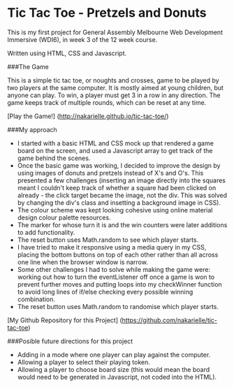 # Tic Tac Toe - Pretzels and Donuts

This is my first project for General Assembly Melbourne Web Development Immersive (WDI6), in week 3 of the 12 week course.

Written using HTML, CSS and Javascript.

###The Game

This is a simple tic tac toe, or noughts and crosses, game to be played by two players at the same computer. It is mostly aimed at young children, but anyone can play. 
To win, a player must get 3 in a row in any direction. 
The game keeps track of multiple rounds, which can be reset at any time.

[Play the Game!] (http://nakarielle.github.io/tic-tac-toe/)

###My approach

- I started with a basic HTML and CSS mock up that rendered a game board on the screen, and used a Javascript array to get track of the game behind the scenes.
- Once the basic game was working, I decided to improve the design by using images of donuts and pretzels instead of X's and O's. This presented a few challenges (inserting an image directly into the squares meant I couldn't keep track of whether a square had been clicked on already - the click target became the image, not the div. This was solved by changing the div's class and insetting a background image in CSS).
- The colour scheme was kept looking cohesive using online material design colour palette resources.
- The marker for whose turn it is and the win counters were later additions to add functionality.
- The reset button uses Math.random to see which player starts.
- I have tried to make it responsive using a media query in my CSS, placing the bottom buttons on top of each other rather than all across one line when the browser window is narrow.
- Some other challenges I had to solve while making the game were: working out how to turn the eventListener off once a game is won to prevent further moves and putting loops into my checkWinner function to avoid long lines of if/else checking every possible winning combination.
- The reset button uses Math.random to randomise which player starts.

[My Github Repository for this Project] (https://github.com/nakarielle/tic-tac-toe) 


###Posible future directions for this project

- Adding in a mode where one player can play against the computer.
- Allowing a player to select their playing token.
- Allowing a player to choose board size (this would mean the board would need to be generated in Javascript, not coded into the HTML).



